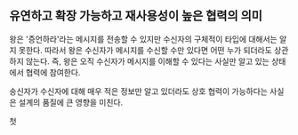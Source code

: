 ## 유연하고 확장 가능하고 재사용성이 높은 협력의 의미
왕은 '증언하라'라는 메시지를 전송할 수 있지만 수신자의 구체적이 타입에 대해서는 알지 못한다. 따라서 왕은 수신자가 메시지를 수신할 수만 있다면 어떤 누가 되더라도 상관하지 않는다. 즉, 왕은 오직 수신자가 메시지를 이해할 수 있다는 사실만 알고 있는 상태에서 협력에 참여한다.

송신자가 수신자에 대해 매우 적은 정보만 알고 있더라도 상호 협력이 가능하다는 사실은 설계의 품질에 큰 영향을 미친다.

첫